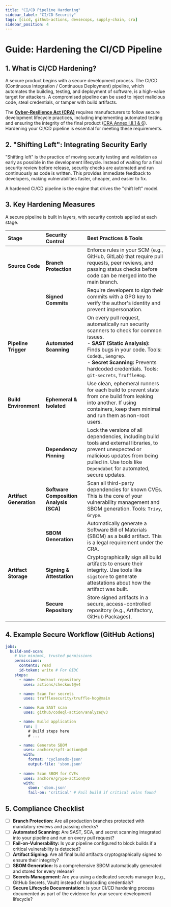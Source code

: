 ```yaml
---
title: "CI/CD Pipeline Hardening"
sidebar_label: "CI/CD Security"
tags: [cicd, github-actions, devsecops, supply-chain, cra]
sidebar_position: 4
---
```

# Guide: Hardening the CI/CD Pipeline

## 1. What is CI/CD Hardening?

A secure product begins with a secure development process. The CI/CD (Continuous Integration / Continuous Deployment) pipeline, which automates the building, testing, and deployment of software, is a high-value target for attackers. A compromised pipeline can be used to inject malicious code, steal credentials, or tamper with build artifacts.

The **[Cyber-Resilience Act (CRA)](./../../standards/eu/cra-overview.md)** requires manufacturers to follow secure development lifecycle practices, including implementing automated testing and ensuring the integrity of the final product ([CRA Annex I.II.1 & 6][cra_annexI]). Hardening your CI/CD pipeline is essential for meeting these requirements.

## 2. "Shifting Left": Integrating Security Early

"Shifting left" is the practice of moving security testing and validation as early as possible in the development lifecycle. Instead of waiting for a final security review before release, security checks are automated and run continuously as code is written. This provides immediate feedback to developers, making vulnerabilities faster, cheaper, and easier to fix.

A hardened CI/CD pipeline is the engine that drives the "shift left" model.

## 3. Key Hardening Measures

A secure pipeline is built in layers, with security controls applied at each stage.

| Stage | Security Control | Best Practices & Tools |
| :--- | :--- | :--- |
| **Source Code** | **Branch Protection** | Enforce rules in your SCM (e.g., GitHub, GitLab) that require pull requests, peer reviews, and passing status checks before code can be merged into the main branch. |
| | **Signed Commits** | Require developers to sign their commits with a GPG key to verify the author's identity and prevent impersonation. |
| **Pipeline Trigger** | **Automated Scanning** | On every pull request, automatically run security scanners to check for common issues. <br/>- **SAST (Static Analysis):** Finds bugs in your code. Tools: `CodeQL`, `Semgrep`. <br/>- **Secret Scanning:** Prevents hardcoded credentials. Tools: `git-secrets`, `TruffleHog`. |
| **Build Environment** | **Ephemeral & Isolated** | Use clean, ephemeral runners for each build to prevent state from one build from leaking into another. If using containers, keep them minimal and run them as non-root users. |
| | **Dependency Pinning** | Lock the versions of all dependencies, including build tools and external libraries, to prevent unexpected or malicious updates from being pulled in. Use tools like `Dependabot` for automated, secure updates. |
| **Artifact Generation**| **Software Composition Analysis (SCA)** | Scan all third-party dependencies for known CVEs. This is the core of your vulnerability management and SBOM generation. Tools: `Trivy`, `Grype`. |
| | **SBOM Generation** | Automatically generate a Software Bill of Materials (SBOM) as a build artifact. This is a legal requirement under the CRA. |
| **Artifact Storage**| **Signing & Attestation** | Cryptographically sign all build artifacts to ensure their integrity. Use tools like `sigstore` to generate attestations about how the artifact was built. |
| | **Secure Repository** | Store signed artifacts in a secure, access-controlled repository (e.g., Artifactory, GitHub Packages). |

## 4. Example Secure Workflow (GitHub Actions)

```yaml
jobs:
  build-and-scan:
    # Use minimal, trusted permissions
    permissions:
      contents: read
      id-token: write # For OIDC
    steps:
      - name: Checkout repository
        uses: actions/checkout@v4

      - name: Scan for secrets
        uses: trufflesecurity/truffle-hog@main

      - name: Run SAST scan
        uses: github/codeql-action/analyze@v3

      - name: Build application
        run: |
          # Build steps here
          # ...

      - name: Generate SBOM
        uses: anchore/syft-action@v0
        with:
          format: 'cyclonedx-json'
          output-file: 'sbom.json'
      
      - name: Scan SBOM for CVEs
        uses: anchore/grype-action@v0
        with:
          sbom: 'sbom.json'
          fail-on: 'critical' # Fail build if critical vulns found
```

## 5. Compliance Checklist

- [ ] **Branch Protection:** Are all production branches protected with mandatory reviews and passing checks?
- [ ] **Automated Scanning:** Are SAST, SCA, and secret scanning integrated into your pipeline and run on every pull request?
- [ ] **Fail-on-Vulnerability:** Is your pipeline configured to block builds if a critical vulnerability is detected?
- [ ] **Artifact Signing:** Are all final build artifacts cryptographically signed to ensure their integrity?
- [ ] **SBOM Generation:** Is a comprehensive SBOM automatically generated and stored for every release?
- [ ] **Secrets Management:** Are you using a dedicated secrets manager (e.g., GitHub Secrets, Vault) instead of hardcoding credentials?
- [ ] **Secure Lifecycle Documentation:** Is your CI/CD hardening process documented as part of the evidence for your secure development lifecycle?

<!-- Citations -->
[cra_annexI]: https://eur-lex.europa.eu/legal-content/EN/TXT/?uri=CELEX:02024R2847-20241120#anx_I "CRA Annex I – Essential cybersecurity requirements"